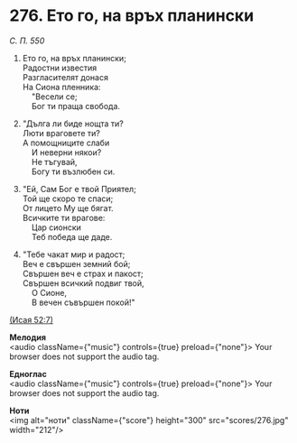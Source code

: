 # 276. Ето го, на връх планински  

*С. П. 550*  

1. Ето го, на връх планински;  
Радостни известия  
Разгласителят донася  
На Сиона пленника:  
    "Весели се;  
    Бог ти праща свобода.  

2. "Дълга ли биде нощта ти?  
Люти враговете ти?  
А помощниците слаби  
    И неверни някои?  
    Не тъгувай,  
    Богу ти възлюбен си.  

3. "Ей, Сам Бог е твой Приятел;  
Той ще скоро те спаси;  
От лицето Му ще бягат.  
Всичките ти врагове:  
    Цар сионски  
    Теб победа ще даде.  

4. "Тебе чакат мир и радост;  
Веч е свършен земний бой;  
Свършен веч е страх и пакост;  
Свършен всичкий подвиг твой,  
    О Сионе,  
    В вечен съвършен покой!"  

[(Исая 52:7)](http://biblia.bg/index.php?k=23&g=52&s=7)  

__Мелодия__  
<audio className={"music"} controls={true} preload={"none"}><source src="mp3/276.mp3" type="audio/mpeg"/>
Your browser does not support the audio tag.
</audio>  

__Едноглас__  
<audio className={"music"} controls={true} preload={"none"}><source src="transp/276.mp3" type="audio/mpeg"/>
Your browser does not support the audio tag.
</audio>  

__Ноти__  
<img alt="ноти" className={"score"} height="300" src="scores/276.jpg" width="212"/>
